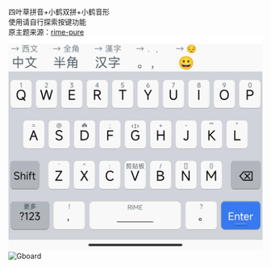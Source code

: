 四叶草拼音+小鹤双拼+小鹤音形  
使用请自行探索按键功能  
原主题来源：[rime-pure](https://github.com/SivanLaai/rime-pure)
![ios](https://raw.githubusercontent.com/Jacobax/rime4android-config/main/pics/iOS.jpg)  
![Gboard](https://raw.githubusercontent.com/Jacobax/rime4android-config/main/pics/Gboard墨.jpg)
